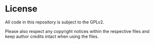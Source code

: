 # License

All code in this repository is subject to the GPLv2. 

Please also respect any copyright notices within the respective files and keep author credits intact when using the files.
